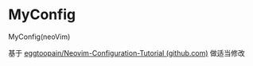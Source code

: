 # MyConfig
MyConfig(neoVim)

基于 [eggtoopain/Neovim-Configuration-Tutorial (github.com)](https://github.com/eggtoopain/Neovim-Configuration-Tutorial) 做适当修改
